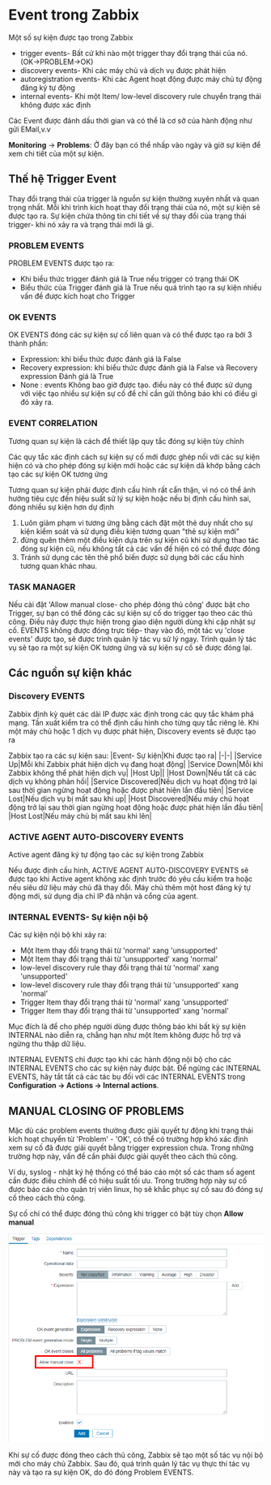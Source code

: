 # Event trong Zabbix
Một số sự kiện được tạo trong Zabbix
* trigger events- Bất cứ khi nào một trigger thay đổi trạng thái của nó.(OK→PROBLEM→OK)
* discovery events- Khi các máy chủ và dịch vụ được phát hiện
* autoregistration events- Khi các Agent hoạt động được máy chủ tự động đăng ký tự động
* internal events- Khi một Item/ low-level discovery rule chuyển trạng thái không được xác định

Các Event được đánh dấu thời gian và có thể là cơ sở của hành động như gửi EMail,v.v

**Monitoring** → **Problems**: Ở đây bạn có thể nhấp vào ngày và giờ sự kiện để xem chi tiết của một sự kiện.

## Thế hệ Trigger Event
Thay đổi trạng thái của trigger là nguồn sự kiện thường xuyên nhất và quan trọng nhất. Mỗi khi trình kích hoạt thay đổi trạng thái của nó, một sự kiện sẽ được tạo ra. Sự kiện chứa thông tin chi tiết về sự thay đổi của trạng thái trigger- khi nó xảy ra và trạng thái mới là gì.
### PROBLEM EVENTS
PROBLEM EVENTS được tạo ra:
* Khi biểu thức trigger đánh giá là True nếu trigger có trạng thái OK
* Biểu thức của Trigger đánh giá là True nếu quá trình tạo ra sự kiện nhiều vấn đề  được kích hoạt cho Trigger
### OK EVENTS
OK EVENTS đóng các sự kiện sự cố liên quan và có thể được tạo ra bởi 3 thành phần:
* Expression: khi biểu thức được đánh giá là False
* Recovery expression: khi biểu thức được đánh giá là False và Recovery expression Đánh giá là True
* None : events Không bao giờ được tạo. điều này có thể được sử dụng với việc tạo nhiều sự kiện sự cố để chỉ cần gửi thông báo khi có điều gì đó xảy ra.
### EVENT CORRELATION

Tương quan sự kiện là cách để thiết lập quy tắc đóng sự kiện tùy chỉnh

Các quy tắc xác định cách sự kiện sự cố mới được ghép nối với các sự kiện hiện có và cho phép đóng sự kiện mới hoặc các sự kiện dã khớp bằng cách tạo các sự kiện OK tương ứng 

Tương quan sự kiện phải được định cấu hình rất cẩn thận, vì nó có thể ảnh hưởng tiêu cực đến  hiệu suất sử lý sự kiện hoặc nếu bị định cấu hình sai, đóng nhiều sự kiện hơn dự định

1. Luôn giảm phạm vi tương ứng bằng cách đặt một thẻ duy nhất cho sự kiện kiểm soát và sử dụng điều kiện tương quan "thẻ sự kiện mới"
2. đừng quên thêm một điều kiện dựa trên sự kiện cũ khi sử dụng thao tác đóng sự kiện cũ, nếu không tất cả các vấn đề hiện có có thể được đóng
3. Tránh sử dụng các tên thẻ phổ biến được sử dụng bởi các cấu hình tương quan khác nhau.

### TASK MANAGER
Nếu cài đặt 'Allow manual close- cho phép đóng thủ công' được bật cho Trigger, sự bạn có thể đóng các sự kiện sự cố do trigger tạo theo các thủ công. Điều này được thực hiện trong giao diện người dùng khi cập nhật sự cố. EVENTS không được đóng trực tiếp- thay vào đó, một tác vụ 'close events' được tạo, sẽ được trình quản lý tác vụ sử lý ngay. Trình quản lý tác vụ sẽ tạo ra một sự kiện OK tương ứng và sự kiện sự cố sẽ được đóng lại.

## Các nguồn sự kiện khác
### Discovery EVENTS
Zabbix định kỳ quét các dải IP được xác định trong các quy tắc khám phá mạng. Tần xuất kiểm tra có thể định cấu hình cho từng quy tắc riêng lẻ. Khi một máy chủ hoặc 1 dịch vụ được phát hiện, Discovery events sẽ được tạo ra

Zabbix tạo ra các sự kiện sau:
|Event- Sự kiện|Khi được tạo ra|
|-|-|
|Service Up|Mỗi khi Zabbix phát hiện dịch vụ đang hoạt động|
|Service Down|Mỗi khi Zabbix không thể phát hiện dịch vụ|
|Host Up||
|Host Down|Nếu tất cả các dịch vụ không phản hồi|
|Service Discovered|Nếu dịch vụ hoạt động trở lại sau thời gian ngừng hoạt động hoặc được phát hiện lần đầu tiên|
|Service Lost|Nếu dịch vụ bị mất sau khi up|
|Host Discovered|Nếu máy chủ hoạt động trở lại sau thời gian ngừng hoạt động hoặc được phát hiện lần đầu tiên|
|Host Lost|Nếu máy chủ bị mất sau khi lên|
### ACTIVE AGENT AUTO-DISCOVERY EVENTS
Active agent đăng ký tự động tạo các sự kiện trong Zabbix

Nếu được định cấu hình, ACTIVE AGENT AUTO-DISCOVERY EVENTS sẽ được tạo khi Active agent không xác định trước đó yêu cầu kiểm tra  hoặc nếu siêu dữ liệu máy chủ đã thay đổi. Máy chủ thêm một host đăng ký tự động mới, sử dụng địa chỉ IP đã nhận và cổng của agent.

### INTERNAL EVENTS- Sự kiện nội bộ

Các sự kiện nội bộ khi xảy ra:
* Một Item thay đổi trạng thái từ 'normal' xang 'unsupported'
* Một Item thay đổi trạng thái từ 'unsupported' xang 'normal'
*  low-level discovery rule thay đổi trạng thái từ 'normal' xang 'unsupported'
*  low-level discovery rule thay đổi trạng thái từ 'unsupported' xang 'normal'
* Trigger Item thay đổi trạng thái từ 'normal' xang 'unsupported'
* Trigger Item thay đổi trạng thái từ 'unsupported' xang 'normal'

Mục đích là để cho phép người dùng được thông báo khi bất kỳ sự kiện INTERNAL nào diễn ra, chẳng hạn như một Item không được hỗ trợ và ngừng thu thập dữ liệu.

INTERNAL EVENTS chỉ được tạo khi các hành động nội bộ cho các INTERNAL EVENTS cho các sự kiện này được bật. Để ngừng các INTERNAL EVENTS, hãy tắt tất cả các tác bụ đối với các INTERNAL EVENTS trong **Configuration → Actions → Internal actions**.

## MANUAL CLOSING OF PROBLEMS
Mặc dù các problem events thường được giải quyết tự động khi trạng thái kích hoạt chuyển từ 'Problem' - 'OK', có thể có trường hợp khó xác định xem sự cố đã được giải quyết bằng trigger expression chưa. Trong những trường hợp này, vấn đề cần phải được giải quyết theo cách thủ công.

Ví dụ, syslog - nhật ký hệ thống có thể báo cáo một số các tham số agent  cần được điều chỉnh để có hiệu suất tối ưu. Trong trường hợp này sự cố được báo cáo cho quản trị viên linux, họ sẽ khắc phục sự cố sau đó đóng sự cố theo cách thủ công.

Sự cố chỉ có thể được đóng thủ công khi  trigger có bật tùy chọn  **Allow manual** 

![](/images/Screenshot_76.png)

Khi sự cố được đóng theo cách thủ công, Zabbix sẽ tạo một số tác vụ nội bộ mới cho máy chủ Zabbix. Sau đó, quá trình quản lý tác vụ thực thi tác vụ này và tạo ra sự kiện OK, do đó đóng Problem EVENTS.

